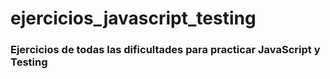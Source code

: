 # ejercicios_javascript_testing

### Ejercicios de todas las dificultades para practicar JavaScript y Testing
